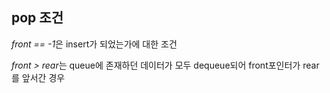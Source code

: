 ## pop 조건

*front == -1*은 insert가 되었는가에 대한 조건

*front > rear*는 queue에 존재하던 데이터가 모두 dequeue되어 front포인터가 rear를 앞서간 경우
